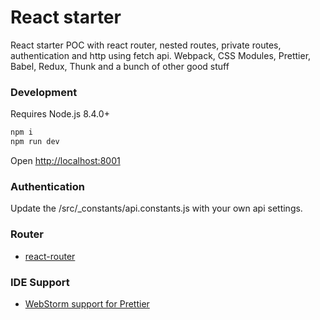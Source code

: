 # React starter

React starter POC with react router, nested routes, private routes, authentication and http using fetch api. Webpack, CSS Modules, Prettier, Babel, Redux, Thunk and a bunch of other good stuff

### Development
Requires Node.js 8.4.0+ 

```bash
npm i
npm run dev
```

Open [http://localhost:8001](http://localhost:8001)

### Authentication

Update the /src/_constants/api.constants.js with your own api settings.


### Router
* [react-router](https://github.com/ReactTraining/react-router)

 
### IDE Support
* [WebStorm support for Prettier](https://prettier.io/docs/en/webstorm.html)
